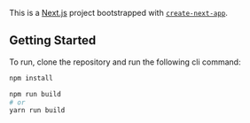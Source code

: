 This is a [Next.js](https://nextjs.org/) project bootstrapped with [`create-next-app`](https://github.com/vercel/next.js/tree/canary/packages/create-next-app).

## Getting Started

To run, clone the repository and run the following cli command:

```bash
npm install

npm run build
# or
yarn run build

```



